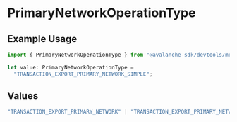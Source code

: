 # PrimaryNetworkOperationType

## Example Usage

```typescript
import { PrimaryNetworkOperationType } from "@avalanche-sdk/devtools/models/components";

let value: PrimaryNetworkOperationType =
  "TRANSACTION_EXPORT_PRIMARY_NETWORK_SIMPLE";
```

## Values

```typescript
"TRANSACTION_EXPORT_PRIMARY_NETWORK" | "TRANSACTION_EXPORT_PRIMARY_NETWORK_STAKING" | "TRANSACTION_EXPORT_PRIMARY_NETWORK_SIMPLE"
```
